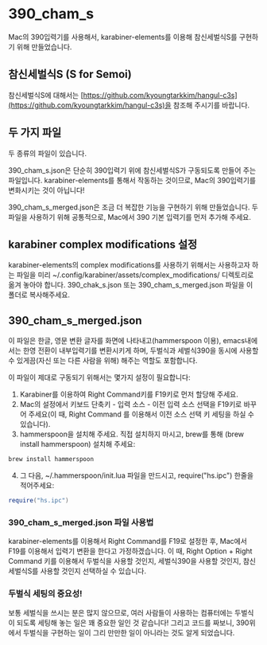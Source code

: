 # 390_cham_s
Mac의 390입력기를 사용해서, karabiner-elements를 이용해 참신세벌식S를 구현하기 위해 만들었습니다.

## 참신세벌식S (S for Semoi)
참신세벌식S에 대해서는 [https://github.com/kyoungtarkkim/hangul-c3s](https://github.com/kyoungtarkkim/hangul-c3s)을 참조해 주시기를 바랍니다.

## 두 가지 파일
두 종류의 파일이 있습니다.  

390_cham_s.json은 단순히 390입력기 위에 참신세벌식S가 구동되도록 만들어 주는 파일입니다.
karabiner-elements를 통해서 작동하는 것이므로, Mac의 390입력기를 변화시키는 것이 아닙니다!  

390_cham_s_merged.json은 조금 더 복잡한 기능을 구현하기 위해 만들었습니다.
두 파일을 사용하기 위해 공통적으로, Mac에서 390 기본 입력기를 먼저 추가해 주세요.

## karabiner complex modifications 설정
karabiner-elements의 complex modifications를 사용하기 위해서는 사용하고자 하는 파일을 미리 ~/.config/karabiner/assets/complex_modifications/ 디렉토리로 옮겨 놓아야 합니다.
390_chak_s.json 또는 390_cham_s_merged.json 파일을 이 폴더로 복사해주세요.

## 390_cham_s_merged.json
이 파일은 한글, 영문 변환 글자를 화면에 나타내고(hammerspoon 이용), emacs내에서는 한영 전환이 내부입력기를 변환시키게 하며,
두벌식과 세벌식390을 동시에 사용할 수 있게끔(자신 또는 다른 사람을 위해) 해주는 역할도 포함합니다.  

이 파일이 제대로 구동되기 위해서는 몇가지 설정이 필요합니다:  
1. Karabiner를 이용하여 Right Command키를 F19키로 먼저 할당해 주세요.
2. Mac의 설정에서 키보드 단축키 - 입력 소스 - 이전 입력 소스 선택을 F19키로 바꾸어 주세요(이 때, Right Command 를 이용해서 이전 소스 선택 키 세팅을 하실 수 있습니다).
3. hammerspoon을 설치해 주세요. 직접 설치하지 마시고, brew를 통해 (brew install hammerspoon) 설치해 주세요:
  
```bash
brew install hammerspoon
```
  
4. 그 다음, ~/.hammerspoon/init.lua 파일을 만드시고, require("hs.ipc") 한줄을 적어주세요:
  
```lua
require("hs.ipc")
```
  
 ### 390_cham_s_merged.json 파일 사용법
 karabiner-elements를 이용해서 Right Command를 F19로 설정한 후, Mac에서 F19를 이용해서 입력기 변환을 한다고 가정하겠습니다.
 이 때, Right Option + Right Command 키를 이용해서 두벌식을 사용할 것인지, 세벌식390을 사용할 것인지, 참신세벌식S를 사용할 것인지 선택하실 수 있습니다.
 
 ### 두벌식 세팅의 중요성!
 보통 세벌식을 쓰시는 분은 많지 않으므로, 여러 사람들이 사용하는 컴퓨터에는 두벌식이 되도록 세팅해 놓는 일은 꽤 중요한 일인 것 같습니다! 그리고 코드를 짜보니, 390위에서 두벌식을 구현하는 일이 그리 만만한 일이 아니라는 것도 알게 되었습니다.
